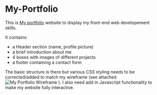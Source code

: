 # My-Portfolio

This is [My portfolio](https://asjoss.github.io/My-Portfolio/) website to display my front-end web developement skills. 

It contains:
- a Header section (name, profile picture)
- a brief introduction about me
- 4 boxes with images of different projects
- a footer containing a contact form

The basic structure is there but various CSS styling needs to be corrected/added to match my wireframe (see attached ![My Portfolio Wireframe](https://user-images.githubusercontent.com/92714530/158209066-9a1078fa-5a0a-461a-8c44-7caef9c6d72c.jpg)
).
I also need add in Javascript functionality to make my website fully interactive.
